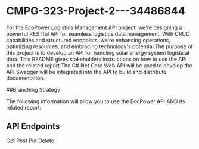 # CMPG-323-Project-2---34486844
For the EcoPower Logistics Management API project, we're designing a powerful RESTful API for seamless logistics data management. With CRUD capabilities and structured endpoints, we're enhancing operations, optimizing resources, and embracing technology's potential.The purpose of this project is to develop an API for handling solar energy system logistical data. This README gives stakeholders instructions on how to use the API and the related report.The C#.Net Core Web API will be used to develop the API.Swagger will be integrated into the API to build and distribute documentation.

##Branching Strategy

The following information will allow you to use the EcoPower API AND its related report:
## API Endpoints
Get
Post
Put
Delete

